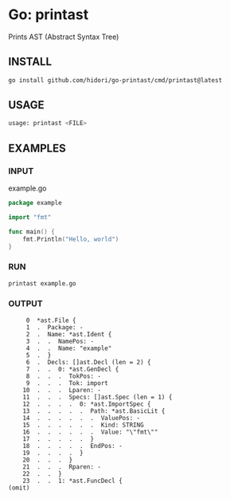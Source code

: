 # Go: printast

Prints AST (Abstract Syntax Tree)

## INSTALL

```bash
go install github.com/hidori/go-printast/cmd/printast@latest
```

## USAGE

```sh
usage: printast <FILE>
```

## EXAMPLES

### INPUT

example.go

```go
package example

import "fmt"

func main() {
    fmt.Println("Hello, world")
}
```

### RUN

```bash
printast example.go
```

### OUTPUT

```text
     0  *ast.File {
     1  .  Package: -
     2  .  Name: *ast.Ident {
     3  .  .  NamePos: -
     4  .  .  Name: "example"
     5  .  }
     6  .  Decls: []ast.Decl (len = 2) {
     7  .  .  0: *ast.GenDecl {
     8  .  .  .  TokPos: -
     9  .  .  .  Tok: import
    10  .  .  .  Lparen: -
    11  .  .  .  Specs: []ast.Spec (len = 1) {
    12  .  .  .  .  0: *ast.ImportSpec {
    13  .  .  .  .  .  Path: *ast.BasicLit {
    14  .  .  .  .  .  .  ValuePos: -
    15  .  .  .  .  .  .  Kind: STRING
    16  .  .  .  .  .  .  Value: "\"fmt\""
    17  .  .  .  .  .  }
    18  .  .  .  .  .  EndPos: -
    19  .  .  .  .  }
    20  .  .  .  }
    21  .  .  .  Rparen: -
    22  .  .  }
    23  .  .  1: *ast.FuncDecl {
(omit)
```
